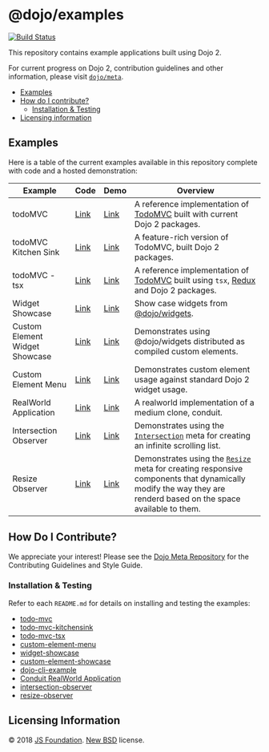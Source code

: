 # @dojo/examples

[![Build Status](https://travis-ci.org/dojo/examples.svg?branch=master)](https://travis-ci.org/dojo/examples)

This repository contains example applications built using Dojo 2.

For current progress on Dojo 2, contribution guidelines and other information, please visit [`dojo/meta`](https://github.com/dojo/meta).

- [Examples](#examples)
- [How do I contribute?](#how-do-i-contribute)
  - [Installation & Testing](#installation--testing)
- [Licensing information](#licensing-information)

## Examples

Here is a table of the current examples available in this repository complete with code and a hosted demonstration:

| Example  | Code  | Demo  | Overview  |
|---|---|---|---|
|  todoMVC  | [Link](./todo-mvc)  | [Link](https://dojo.github.io/examples/todo-mvc)  | A reference implementation of [TodoMVC](http://todomvc.com/) built with current Dojo 2 packages.  |
|  todoMVC Kitchen Sink | [Link](./todo-mvc-kitchensink)  | [Link](https://dojo.github.io/examples/todo-mvc-kitchensink)  |   A feature-rich version of TodoMVC, built Dojo 2 packages. |
| todoMVC - tsx  |  [Link](./todo-mvc-tsx) | [Link](https://dojo.github.io/examples/todo-mvc-tsx) | A reference implementation of [TodoMVC](http://todomvc.com/) built using `tsx`, [Redux](https://github.com/reactjs/redux)  and Dojo 2 packages.  |
| Widget Showcase  |  [Link](./widget-showcase/README.md)  | [Link](https://dojo.github.io/examples/widget-showcase)  | Show case widgets from [@dojo/widgets](https://github.com/dojo/widgets).  |
| Custom Element Widget Showcase | [Link](./custom-element-showcase/README.md) | [Link](https://dojo.github.io/examples/custom-element-showcase) |  Demonstrates using @dojo/widgets distributed as compiled custom elements. |
| Custom Element Menu |  [Link](./custom-element-menu/README.md) |  [Link](https://dojo.github.io/examples/custom-element-menu) | Demonstrates custom element usage against standard Dojo 2 widget usage. |
| RealWorld Application | [Link](./realworld/README.md) |  [Link](https://dojo.github.io/examples/realworld) | A realworld implementation of a medium clone, conduit.  |
| Intersection Observer | [Link](./intersection-observer/README.md)   |  [Link](https://dojo.github.io/examples/intersection-observer/)  |  Demonstrates using the [`Intersection`](https://github.com/dojo/widget-core#intersection) meta for creating an infinite scrolling list. |
| Resize Observer | [Link](./resize-observer/README.md) |  [Link](https://dojo.github.io/examples/resize-observer/)  |  Demonstrates using the [`Resize`](https://github.com/dojo/widget-core#resize) meta for creating responsive components that dynamically modify the way they are renderd based on the space available to them. |

## How Do I Contribute?

We appreciate your interest! Please see the [Dojo Meta Repository](https://github.com/dojo/meta#readme) for the Contributing Guidelines and Style Guide.

### Installation & Testing

Refer to each `README.md` for details on installing and testing the examples:

* [todo-mvc](./todo-mvc/README.md)
* [todo-mvc-kitchensink](./todo-mvc-kitchensink/README.md)
* [todo-mvc-tsx](./todo-mvc-tsx/README.md)
* [custom-element-menu](./custom-element-menu/README.md)
* [widget-showcase](./widget-showcase/README.md)
* [custom-element-showcase](./custom-element-showcase/README.md)
* [dojo-cli-example](./dojo-cli-example/README.md)
* [Conduit RealWorld Application](./realworld/README.md)
* [intersection-observer](./intersection-observer/README.md)
* [resize-observer](./resize-observer/README.md)

## Licensing Information

© 2018 [JS Foundation](https://js.foundation/). [New BSD](http://opensource.org/licenses/BSD-3-Clause) license.
